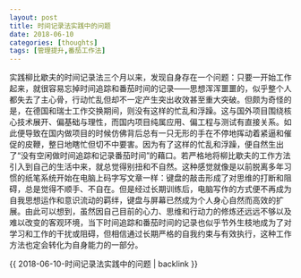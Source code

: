 ```yaml
---
layout: post
title: 时间记录法实践中的问题
date: 2018-06-10
categories: [thoughts]
tags: [管理提升,番茄工作法]
---
```


实践柳比歇夫的时间记录法三个月以来，发现自身存在一个问题：只要一开始工作起来，就很容易忘掉时间追踪和番茄时间的记录——思想浑浑噩噩的，似乎整个人都失去了主心骨，行动忙乱但却不一定产生突出收效甚至重大突破。但颇为奇怪的是，在德国和瑞士工作交换期间，则没有这样的忙乱和浮躁。这与国外项目围绕核心技术展开、偏基础与理性，而国内项目纯属应用、偏工程与测试有直接关系。如此便导致在国内做项目的时候仿佛背后总有一只无形的手在不停地挥动着紧逼和催促的皮鞭，整日地瞎忙但切不中要害。因为有了这样的忙乱和浮躁，便自然生出了“没有空闲做时间追踪和记录番茄时间”的藉口。若严格地将柳比歇夫的工作方法引入到自己的生活中来，就总觉得别扭和不自然。这种感觉就像是以前脱离多年习惯的纸笔系统开始在电脑上码字写文章一样：键盘的敲击形成了对思维的打断和阻碍，总是觉得不顺手、不自在。但是经过长期训练后，电脑写作的方式便不再成为自我思想运作和意识流动的羁绊，键盘与屏幕已然成为个人身心自然而高效的扩展。由此可以想到，虽然因自己目前的心力、思维和行动力的修炼还远远不够以及难以改变的客观环境，当下时间追踪和番茄时间的记录也似乎节外生枝地成为了对学习和工作的干扰或阻碍，但相信通过长期严格的自我约束与有效执行，这种工作方法也定会转化为自身能力的一部分。

{{ 2018-06-10-时间记录法实践中的问题 | backlink }}
